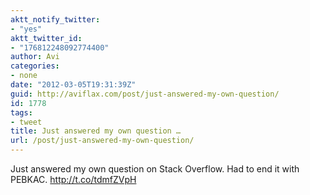 ```yaml
---
aktt_notify_twitter:
- "yes"
aktt_twitter_id:
- "176812248092774400"
author: Avi
categories:
- none
date: "2012-03-05T19:31:39Z"
guid: http://aviflax.com/post/just-answered-my-own-question/
id: 1778
tags:
- tweet
title: Just answered my own question …
url: /post/just-answered-my-own-question/
---
```

Just answered my own question on Stack Overflow. Had to end it with PEBKAC. <a href="http://t.co/tdmfZVpH" rel="nofollow">http://t.co/tdmfZVpH</a>